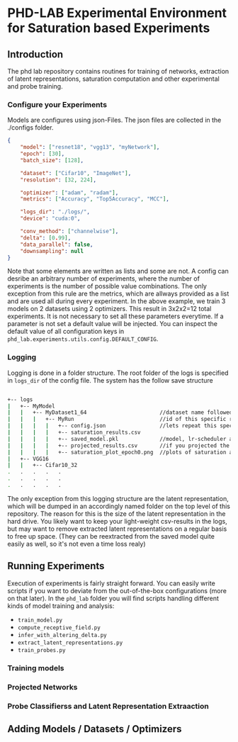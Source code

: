 # PHD-LAB Experimental Environment for Saturation based Experiments

## Introduction
The phd lab repository contains routines for training of networks, extraction of latent representations,
saturation computation and other experimental and probe training.

### Configure your Experiments
Models are configures using json-Files. The json files are collected in the ./configs
folder.
````json
{
    "model": ["resnet18", "vgg13", "myNetwork"],
    "epoch": [30],
    "batch_size": [128],

    "dataset": ["Cifar10", "ImageNet"],
    "resolution": [32, 224],

    "optimizer": ["adam", "radam"],
    "metrics": ["Accuracy", "Top5Accuracy", "MCC"],

    "logs_dir": "./logs/",
    "device": "cuda:0",

    "conv_method": ["channelwise"],
    "delta": [0.99],
    "data_parallel": false,
    "downsampling": null
}
````
Note that some elements are written as lists and some are not. 
A config can desribe an arbitrary number of experiments, where the number 
of experiments is the number of possible value combinations. The only 
exception from this rule are the metrics, which are allways provided as a list 
and are used all during every experiment.
In the above example, we train 3 models on 2 datasets using 2 optimizers. 
This result in 3x2x2=12 total experiments.
It is not necessary to set all these parameters everytime. If a parameter is not 
set a default value will be injected.
You can inspect the default value of all configuration keys in ``phd_lab.experiments.utils.config.DEFAULT_CONFIG``.

### Logging
Logging is done in a folder structure. The root folder of the logs is specified 
in ``logs_dir`` of the config file.
The system has the follow save structure

```bash

+-- logs
|   +-- MyModel
|   |   +-- MyDataset1_64                       //dataset name followed by input resolution
|   |   |   +-- MyRun                           //id of this specific run
|   |   |   |   +-- config.json                 //lets repeat this specific run
|   |   |   |   +-- saturation_results.csv
|   |   |   |   +-- saved_model.pkl             //model, lr-scheduler and optimizer states
|   |   |   |   +-- projected_results.csv       //if you projected the networks
|   |   |   |   +-- saturation_plot_epoch0.png  //plots of saturation and intrinsic dimensionality
|   +-- VGG16
|   |   +-- Cifar10_32
.   .   .   .   .     
.   .   .   .   .   
.   .   .   .   .
```

The only exception from this logging structure are the latent representation, which will be
dumped in an accordingly named folder on the top level of this repository. The reason for this is
the size of the latent representation in the hard drive. You likely want to keep your light-weight csv-results
in the logs, but may want to remove extracted latent representations on a regular basis to free up space.
(They can be reextracted from the saved model quite easily as well, so it's not even a time loss realy)

## Running Experiments
Execution of experiments is fairly straight forward. You can easily write scripts 
if you want to deviate from the out-of-the-box configurations (more on that later).
In the ``phd_lab`` folder you will find scripts handling different kinds
of model training and analysis:
+ ``train_model.py``
+ ``compute_receptive_field.py``
+ ``infer_with_altering_delta.py``
+ ``extract_latent_representations.py``
+ ``train_probes.py``

### Training models

### Projected Networks

### Probe Classifierss and Latent Representation Extraaction

## Adding Models / Datasets / Optimizers